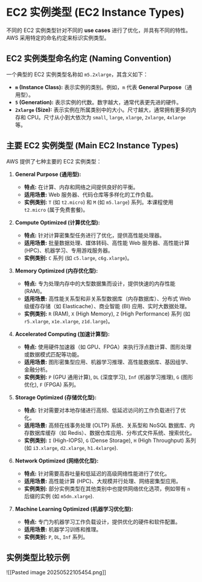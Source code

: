 # EC2 实例类型 (EC2 Instance Types)

不同的 EC2 实例类型针对不同的 **use cases** 进行了优化，并具有不同的特性。AWS 采用特定的命名约定来标识实例类型。

## EC2 实例类型命名约定 (Naming Convention)

一个典型的 EC2 实例类型名称如 `m5.2xlarge`，其含义如下：

- **`m` (Instance Class):** 表示实例的类别。例如，`m` 代表 **General Purpose**（通用型）。
- **`5` (Generation):** 表示实例的代数。数字越大，通常代表更先进的硬件。
- **`2xlarge` (Size):** 表示实例在所属类别中的大小。尺寸越大，通常拥有更多的内存和 CPU。尺寸从小到大依次为 `small`, `large`, `xlarge`, `2xlarge`, `4xlarge` 等。

## 主要 EC2 实例类型 (Main EC2 Instance Types)

AWS 提供了七种主要的 EC2 实例类型：

1.  **General Purpose (通用型):**
    - **特点:** 在计算、内存和网络之间提供良好的平衡。
    - **适用场景:** Web 服务器、代码仓库等多样化的工作负载。
    - **实例类别:** `T` (如 `t2.micro`) 和 `M` (如 `m5.large`) 系列。本课程使用 `t2.micro` (属于免费套餐)。

2.  **Compute Optimized (计算优化型):**
    - **特点:** 针对计算密集型任务进行了优化，提供高性能处理器。
    - **适用场景:** 批量数据处理、媒体转码、高性能 Web 服务器、高性能计算 (HPC)、机器学习、专用游戏服务器。
    - **实例类别:** `C` 系列 (如 `c5.large`, `c6g.xlarge`)。

3.  **Memory Optimized (内存优化型):**
    - **特点:** 专为处理内存中的大型数据集而设计，提供快速的内存性能 (RAM)。
    - **适用场景:** 高性能关系型和非关系型数据库（内存数据库）、分布式 Web 级缓存存储（如 Elasticache）、商业智能 (BI) 应用、实时大数据处理。
    - **实例类别:** `R` (RAM), `X` (High Memory), `Z` (High Performance) 系列 (如 `r5.xlarge`, `x1e.xlarge`, `z1d.large`)。

4.  **Accelerated Computing (加速计算型):**
    - **特点:** 使用硬件加速器（如 GPU、FPGA）来执行浮点数计算、图形处理或数据模式匹配等功能。
    - **适用场景:** 图形密集型应用、机器学习推理、高性能数据库、基因组学、金融分析。
    - **实例类别:** `P` (GPU 通用计算), `DL` (深度学习), `Inf` (机器学习推理), `G` (图形优化), `F` (FPGA) 系列。

5.  **Storage Optimized (存储优化型):**
    - **特点:** 针对需要对本地存储进行高频、低延迟访问的工作负载进行了优化。
    - **适用场景:** 高频在线事务处理 (OLTP) 系统、关系型和 NoSQL 数据库、内存数据库缓存（如 Redis）、数据仓库应用、分布式文件系统、搜索优化。
    - **实例类别:** `I` (High-IOPS), `G` (Dense Storage), `H` (High Throughput) 系列 (如 `i3.xlarge`, `d2.xlarge`, `h1.4xlarge`).

6.  **Network Optimized (网络优化型):**
    - **特点:** 针对需要高吞吐量和低延迟的高级网络性能进行了优化。
    - **适用场景:** 高性能计算 (HPC)、大规模并行处理、网络密集型应用。
    - **实例类别:** 部分实例类型在其他类别中也提供网络优化选项，例如带有 `n` 后缀的实例 (如 `m5dn.xlarge`).

7.  **Machine Learning Optimized (机器学习优化型):**
    - **特点:** 专门为机器学习工作负载设计，提供优化的硬件和软件配置。
    - **适用场景:** 机器学习训练和推理。
    - **实例类别:** `P`, `DL`, `Inf` 系列。

## 实例类型比较示例

![[Pasted image 20250522105454.png]]
